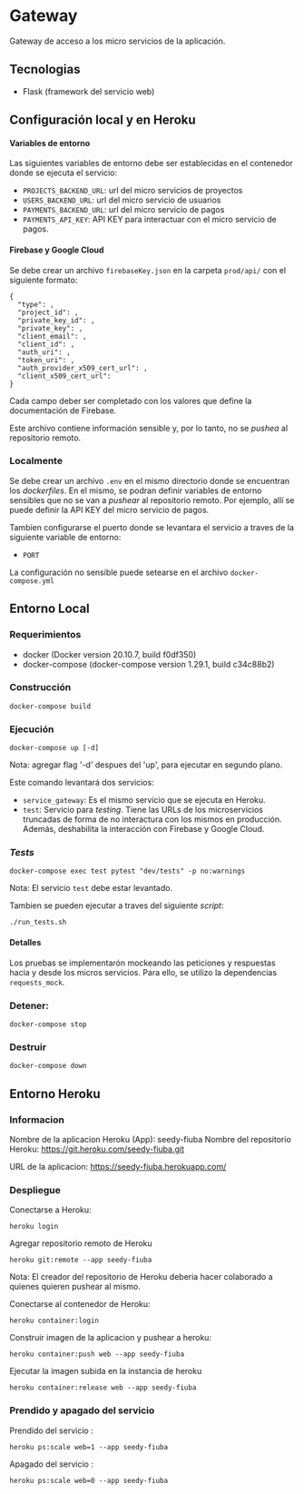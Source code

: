 # Gateway
Gateway de acceso a los micro servicios de la aplicación.

## Tecnologias
- Flask (framework del servicio web)

## Configuración local y en Heroku
#### Variables de entorno
Las siguientes variables de entorno debe ser establecidas en el contenedor donde se ejecuta el servicio:
- `PROJECTS_BACKEND_URL`: url del micro servicios de proyectos
- `USERS_BACKEND_URL`: url del micro servicio de usuarios
- `PAYMENTS_BACKEND_URL`: url del micro servicio de pagos
- `PAYMENTS_API_KEY`: API KEY para interactuar con el micro servicio de pagos.

#### Firebase y Google Cloud
Se debe crear un archivo `firebaseKey.json` en la carpeta `prod/api/` con el siguiente formato:

```
{
  "type": ,
  "project_id": ,
  "private_key_id": ,
  "private_key": ,
  "client_email": ,
  "client_id": ,
  "auth_uri": ,
  "token_uri": ,
  "auth_provider_x509_cert_url": ,
  "client_x509_cert_url":
}
```
Cada campo deber ser completado con los valores que define la documentación de Firebase.

Este archivo contiene información sensible y, por lo tanto, no se _pushea_ al repositorio remoto.

### Localmente
Se debe crear un archivo `.env` en el mismo directorio donde se encuentran los _dockerfiles_. En el mismo, se podran definir variables de entorno sensibles que no se van a _pushear_ al repositorio remoto. Por ejemplo, allí se puede definir la API KEY del micro servicio de pagos.

Tambien configurarse el puerto donde se levantara el servicio a traves de la siguiente variable de entorno:
- `PORT`

La configuración no sensible puede setearse en el archivo `docker-compose.yml`


## Entorno Local

### Requerimientos
- docker (Docker version 20.10.7, build f0df350)
- docker-compose (docker-compose version 1.29.1, build c34c88b2)

### Construcción
```
docker-compose build
```

### Ejecución
```
docker-compose up [-d]
```
Nota: agregar flag '-d' despues del 'up', para ejecutar en segundo plano.

Este comando levantará dos servicios:
- `service_gateway`: Es el mismo servicio que se ejecuta en Heroku.
- `test`: Servicio para _testing_. Tiene las URLs de los microservicios truncadas de forma de no interactura con los mismos en producción. Además, deshabilita la interacción con Firebase y Google Cloud.

### _Tests_
```
docker-compose exec test pytest "dev/tests" -p no:warnings
```
Nota: El servicio `test` debe estar levantado.

Tambien se pueden ejecutar a traves del siguiente _script_:
```
./run_tests.sh
```
#### Detalles
Los pruebas se implementarón mockeando las peticiones y respuestas hacia y desde los micros servicios. Para ello, se utilizo la dependencias `requests_mock`.

### Detener:
```
docker-compose stop
```

### Destruir
```
docker-compose down
```

## Entorno Heroku
### Informacion
Nombre de la aplicacion Heroku (App): seedy-fiuba
Nombre del repositorio Heroku: https://git.heroku.com/seedy-fiuba.git

URL de la aplicacion: https://seedy-fiuba.herokuapp.com/

### Despliegue
Conectarse a Heroku:
```
heroku login
```

Agregar repositorio remoto de Heroku
```
heroku git:remote --app seedy-fiuba
```
Nota: El creador del repositorio de Heroku deberia hacer colaborado a quienes quieren pushear al mismo.

Conectarse al contenedor de Heroku:
```
heroku container:login
```

Construir imagen de la aplicacion y pushear a heroku:
```
heroku container:push web --app seedy-fiuba
```

Ejecutar la imagen subida en la instancia de heroku
```
heroku container:release web --app seedy-fiuba
```

### Prendido y apagado del servicio
Prendido del servicio :
```
heroku ps:scale web=1 --app seedy-fiuba
```

Apagado del servicio :
```
heroku ps:scale web=0 --app seedy-fiuba
```
